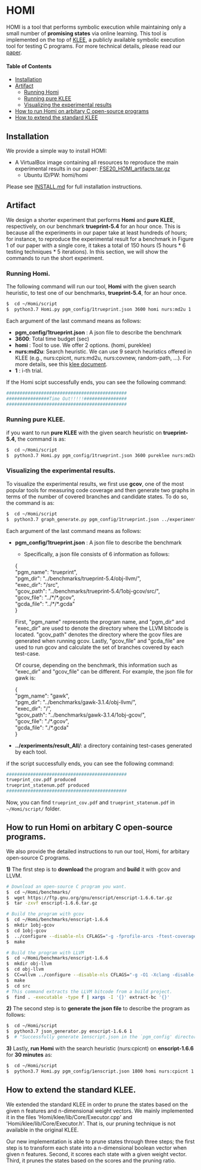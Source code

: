 # HOMI

HOMI is a tool that performs symbolic execution while maintaining only a small number of **promising states**  via online learning. This tool is implemented on the top of [KLEE][klee], a publicly available symbolic execution tool for testing C programs. For more technical details, please read our [paper](./FSE20.pdf).

#### Table of Contents

* [Installation](#Installation)
* [Artifact](#Artifact)
  * [Running Homi](#Running-Homi)  
  * [Running pure KLEE](#Running-pure-KLEE)  
  * [Visualizing the experimental results](#Visualizing-the-experimental-results)  
* [How to run Homi on arbitary C open-source programs](#How-to-run-Homi-on-arbitary-C-open-source-programs) 
* [How to extend the standard KLEE](#How-to-extend-the-standard-KLEE) 
## Installation

We provide a simple way to install HOMI:
* A VirtualBox image containing all resources to reproduce the main experimental results in our paper: [FSE20_HOMI_artifacts.tar.gz](https://drive.google.com/file/d/1xD31tZk9bitZSkkbvB3wbgw2nsBMprGd/view?usp=sharing)
   * Ubuntu ID/PW: homi/homi

Please see [INSTALL.md](./INSTALL.md) for full installation instructions.

## Artifact

We design a shorter experiment that performs **Homi** and **pure KLEE**, respectively, on our benchmark **trueprint-5.4** for an hour once. This is because all the experiments in our paper take at least hundreds of hours; for instance, to reproduce the experimental result for a benchmark in Figure 1 of our paper with a single core, it takes a total of 150 hours (5 hours * 6 testing techniques * 5 iterations). In this section, we will show the commands to run the short experiment. 

### Running Homi.

The following command will run our tool, **Homi** with the given search heuristic, to test one of our benchmarks, **trueprint-5.4**, for an hour once.

```bash
$  cd ~/Homi/script
$  python3.7 Homi.py pgm_config/1trueprint.json 3600 homi nurs:md2u 1
```

Each argument of the last command means as follows:
-	**pgm_config/1trueprint.json** : A json file to describe the benchmark
-	**3600**:  Total time budget (sec)
-	**homi** : Tool to use. We offer 2 options. (homi, pureklee)
-	**nurs:md2u**: Search heuristic. We can use 9 search heuristics offered in KLEE (e.g., nurs:cpicnt, nurs:md2u, nurs:covnew, random-path, ...).  For more details, see this [klee document][sh_link].
-	**1** : i-th trial. 

If the Homi scipt successfully ends, you can see the following command:

```sh
#############################################
################Time Out!!!!!################
#############################################
```

### Running pure KLEE.
if you want to run **pure KLEE** with the given search heuristic on  **trueprint-5.4**, the command is as:

```bash
$  cd ~/Homi/script
$  python3.7 Homi.py pgm_config/1trueprint.json 3600 pureklee nurs:md2u 1
```

### Visualizing the experimental results. 

To visualize the experimental results, we first use **gcov**, one of the most popular tools for measuring code coverage and then generate two graphs in terms of the number of covered branches and candidate states. To do so, the command is as:

```bash
$  cd ~/Homi/script
$  python3.7 graph_generate.py pgm_config/1trueprint.json ../experiments/result_All/
```

Each argument of the last command means as follows:

- **pgm_config/1trueprint.json** : A json file to describe the benchmark

  - Specifically, a json file consists of 6 information as follows: 

   {   
    "pgm_name": "trueprint",   
    "pgm_dir": "../benchmarks/trueprint-5.4/obj-llvm/",   
    "exec_dir": "/src",   
    "gcov_path": "../benchmarks/trueprint-5.4/1obj-gcov/src/",   
    "gcov_file": "../\*/\*.gcov",   
    "gcda_file": "../\*/\*.gcda"      
   }

    First, "pgm_name" represents the program name, and "pgm_dir" and "exec_dir" are used to denote the directory where  the LLVM bitcode is located. "gcov_path" denotes the directory where the gcov files are generated when running gcov.  Lastly, "gcov_file" and "gcda_file" are used to run gcov and calculate the set of branches covered by each test-case.   

    Of course, depending on the benchmark, this information such as "exec_dir" and "gcov_file" can be different. For example, the json file for gawk is:   

    {   
     "pgm_name": "gawk",   
     "pgm_dir": "../benchmarks/gawk-3.1.4/obj-llvm/",   
     "exec_dir": "/",   
     "gcov_path": "../benchmarks/gawk-3.1.4/1obj-gcov/",   
     "gcov_file": "./\*.gcov",   
     "gcda_file": "./\*.gcda"   
    }

-	**../experiments/result_All/**:  a directory containing test-cases generated by each tool. 

if the script  successfully ends, you can see the following command:

```bash
#############################################
trueprint_cov.pdf produced
trueprint_statenum.pdf produced
#############################################
```
Now, you can find ```trueprint_cov.pdf``` and ```trueprint_statenum.pdf``` in ```~/Homi/script/``` folder. 

## How to run Homi on arbitary C open-source programs.

We also provide the detailed instructions to run our tool, Homi, for arbitary open-source C programs. 

**1)** The first step is to **download** the program and **build** it with gcov and LLVM. 

```bash
# Download an open-source C program you want.
$  cd ~/Homi/benchmarks/
$  wget https://ftp.gnu.org/gnu/enscript/enscript-1.6.6.tar.gz
$  tar -zxvf enscript-1.6.6.tar.gz

# Build the program with gcov
$  cd ~/Homi/benchmarks/enscript-1.6.6
$  mkdir 1obj-gcov
$  cd 1obj-gcov
$  ../configure --disable-nls CFLAGS="-g -fprofile-arcs -ftest-coverage"
$  make

# Build the program with LLVM
$  cd ~/Homi/benchmarks/enscript-1.6.6
$  mkdir obj-llvm
$  cd obj-llvm
$  CC=wllvm ../configure --disable-nls CFLAGS="-g -O1 -Xclang -disable-llvm-passes -D__NO_STRING_INLINES  -D_FORTIFY_SOURCE=0 -U__OPTIMIZE__"
$  make
$  cd src
# This command extracts the LLVM bitcode from a build project.
$  find . -executable -type f | xargs -I '{}' extract-bc '{}'
```

**2)** The second step is to **generate the json file** to describe the program as follows:

 ```bash
$  cd ~/Homi/script
$  python3.7 json_generator.py enscript-1.6.6 1
$  # "Successfully generate 1enscript.json in the `pgm_config' directory"
 ```

**3)** Lastly, **run Homi** with the search heuristic (nurs:cpicnt) on **enscript-1.6.6** for **30 minutes** as:

 ```bash
$  cd ~/Homi/script
$  python3.7 Homi.py pgm_config/1enscript.json 1800 homi nurs:cpicnt 1
 ```

[klee]: https://klee.github.io/releases/docs/v2.0/
[sh_link]: https://klee.github.io/releases/docs/v2.0/docs/options/#search-heuristics

## How to extend the standard KLEE.

We extended the standard KLEE in order to prune the states based on the given n features and n-dimensional weight vectors. We mainly implemented it in the files 'Homi/klee/lib/Core/Executor.cpp' and 'Homi/klee/lib/Core/Executor.h'. That is, our pruning technique is not available in the original KLEE. 
 
Our new implementation is able to prune states through three steps; the first step is to transform each state into a n-dimensional boolean vector when given n features. Second, it scores each state with a given weight vector. Third, it prunes the states based on the scores and the pruning ratio. 

